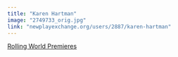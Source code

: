 ```yaml
---
title: "Karen Hartman"
image: "2749733_orig.jpg"
link: "newplayexchange.org/users/2887/karen-hartman"
---
```


[Rolling World Premieres](/programs/rolling-world-premieres)